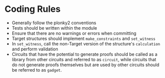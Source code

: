 # Coding Rules

- Generally follow the plonky2 conventions
- Tests should be written within the module
- Ensure that there are no warnings or errors when committing
- Target structures should implement `make_constraints` and `set_witness`
- In `set_witness`, call the non-Target version of the structure's `calculation` and perform validation
- Circuits that have the potential to generate proofs should be called as a library from other circuits and referred to as `circuit`, while circuits that do not generate proofs themselves but are used by other circuits should be referred to as `gadget`.
